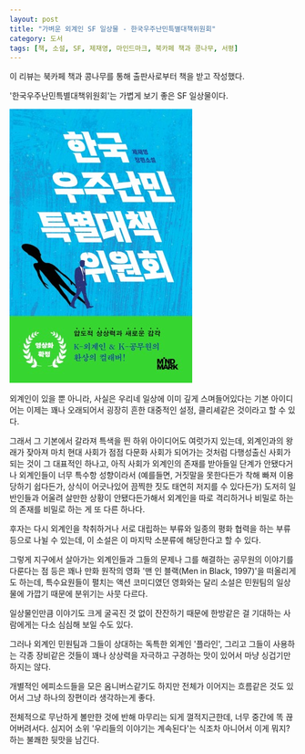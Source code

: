 ```yaml
---
layout: post
title: "가벼운 외계인 SF 일상물 - 한국우주난민특별대책위원회"
category: 도서
tags: [책, 소설, SF, 제재영, 마인드마크, 북카페 책과 콩나무, 서평]
---
```


<div class="im im-info">
이 리뷰는 북카페 책과 콩나무를 통해 출판사로부터 책을 받고 작성했다.
</div>



'한국우주난민특별대책위원회'는
가볍게 보기 좋은 SF 일상물이다.

![표지](/images/book/korea-space-refugee-special-countermeasures-committee-book.jpg)

외계인이 있을 뿐 아니라,
사실은 우리네 일상에 이미 깊게 스며들어있다는 기본 아이디어는
이제는 꽤나 오래되어서 굉장히 흔한 대중적인 설정, 클리셰같은 것이라고 할 수 있다.

그래서 그 기본에서 갈라져 특색을 띈 하위 아이디어도 여럿가지 있는데,
외계인과의 왕래가 잦아져 마치 현대 사회가 점점 다문화 사회가 되어가는 것처럼
다행성출신 사회가 되는 것이 그 대표적인 하나고,
아직 사회가 외계인의 존재를 받아들일 단계가 안됐다거나
외계인들이 너무 특수항 성향이라서
(예를들면, 거짓말을 못한다든가 착해 빠져 이용당하기 쉽다든가, 상식이 어긋나있어 끔찍한 짓도 태연히 저지를 수 있다든가)
도저히 일반인들과 어울려 살만한 상황이 안됐다든가해서
외계인을 따로 격리하거나 비밀로 하는 의 존재를 비밀로 하는 게 또 다른 하나다.

후자는 다시 외계인을 착취하거나 서로 대립하는 부류와
일종의 평화 협력을 하는 부류 등으로 나뉠 수 있는데,
이 소설은 이 마지막 소분류에 해당한다고 할 수 있다.

그렇게 지구에서 살아가는 외계인들과
그들의 문제나 그를 해결하는 공무원의 이야기를 다룬다는 점 등은
꽤나 만화 원작의 영화 '맨 인 블랙(Men in Black, 1997)'을 떠올리게도 하는데,
특수요원들이 펼치는 액션 코미디였던 영화와는 달리
소설은 민원팀의 일상물에 가깝기 때문에 분위기는 사뭇 다르다.

일상물인만큼 이야기도 크게 굴곡진 것 없이 잔잔하기 때문에
한방같은 걸 기대하는 사람에게는 다소 심심해 보일 수도 있다.

그러나 외계인 민원팀과 그들이 상대하는 독특한 외계인 '플라인',
그리고 그들이 사용하는 각종 장비같은 것들이
꽤나 상상력을 자극하고 구경하는 맛이 있어서
마냥 싱겁기만 하지는 않다.

개별적인 에피소드들을 모은 옴니버스같기도 하지만
전체가 이어지는 흐름같은 것도 있어서
그냥 하나의 장편이라 생각하는게 좋다.

전체적으로 무난하게 볼만한 것에 반해
마무리는 되게 껄적지근한데,
너무 중간에 똑 끊어버려서다.
심지어 소위 '우리들의 이야기는 계속된다'는 식조차 아니어서
이게 뭐지? 하는 불쾌한 뒷맛을 남긴다.

